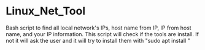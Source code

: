 # Linux_Net_Tool
Bash script to find all local network's IPs, host name from IP, IP from host name, and your IP information.
This script will check if the tools are install. If not it will ask the user and it will try to install them with "sudo apt install <package name>"
